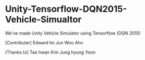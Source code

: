 # Unity-Tensorflow-DQN2015-Vehicle-Simualtor

We've made Unity Vehicle Simulator using Tensorflow (DQN 2015)



[Contributer]
Edward Im
Jun Woo Ahn

[Thanks to]
Tae hwan Kim
Jung hyung Yoon
